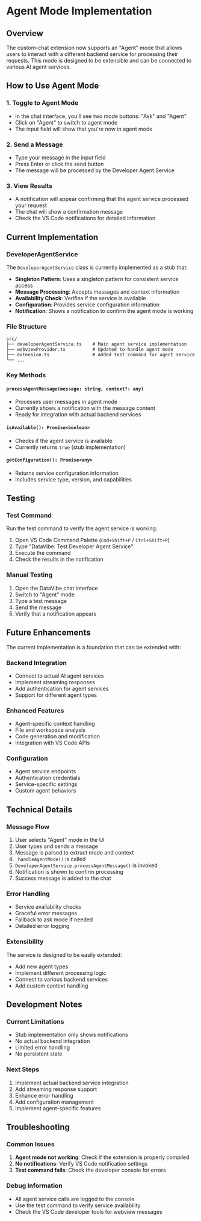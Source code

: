 # Agent Mode Implementation

## Overview

The custom-chat extension now supports an "Agent" mode that allows users to interact with a different backend service for processing their requests. This mode is designed to be extensible and can be connected to various AI agent services.

## How to Use Agent Mode

### 1. Toggle to Agent Mode
- In the chat interface, you'll see two mode buttons: "Ask" and "Agent"
- Click on "Agent" to switch to agent mode
- The input field will show that you're now in agent mode

### 2. Send a Message
- Type your message in the input field
- Press Enter or click the send button
- The message will be processed by the Developer Agent Service

### 3. View Results
- A notification will appear confirming that the agent service processed your request
- The chat will show a confirmation message
- Check the VS Code notifications for detailed information

## Current Implementation

### DeveloperAgentService
The `DeveloperAgentService` class is currently implemented as a stub that:

- **Singleton Pattern**: Uses a singleton pattern for consistent service access
- **Message Processing**: Accepts messages and context information
- **Availability Check**: Verifies if the service is available
- **Configuration**: Provides service configuration information
- **Notification**: Shows a notification to confirm the agent mode is working

### File Structure
```
src/
├── developerAgentService.ts    # Main agent service implementation
├── webviewProvider.ts          # Updated to handle agent mode
├── extension.ts                # Added test command for agent service
└── ...
```

### Key Methods

#### `processAgentMessage(message: string, context?: any)`
- Processes user messages in agent mode
- Currently shows a notification with the message content
- Ready for integration with actual backend services

#### `isAvailable(): Promise<boolean>`
- Checks if the agent service is available
- Currently returns `true` (stub implementation)

#### `getConfiguration(): Promise<any>`
- Returns service configuration information
- Includes service type, version, and capabilities

## Testing

### Test Command
Run the test command to verify the agent service is working:

1. Open VS Code Command Palette (`Cmd+Shift+P` / `Ctrl+Shift+P`)
2. Type "DataVibe: Test Developer Agent Service"
3. Execute the command
4. Check the results in the notification

### Manual Testing
1. Open the DataVibe chat interface
2. Switch to "Agent" mode
3. Type a test message
4. Send the message
5. Verify that a notification appears

## Future Enhancements

The current implementation is a foundation that can be extended with:

### Backend Integration
- Connect to actual AI agent services
- Implement streaming responses
- Add authentication for agent services
- Support for different agent types

### Enhanced Features
- Agent-specific context handling
- File and workspace analysis
- Code generation and modification
- Integration with VS Code APIs

### Configuration
- Agent service endpoints
- Authentication credentials
- Service-specific settings
- Custom agent behaviors

## Technical Details

### Message Flow
1. User selects "Agent" mode in the UI
2. User types and sends a message
3. Message is parsed to extract mode and context
4. `_handleAgentMode()` is called
5. `DeveloperAgentService.processAgentMessage()` is invoked
6. Notification is shown to confirm processing
7. Success message is added to the chat

### Error Handling
- Service availability checks
- Graceful error messages
- Fallback to ask mode if needed
- Detailed error logging

### Extensibility
The service is designed to be easily extended:
- Add new agent types
- Implement different processing logic
- Connect to various backend services
- Add custom context handling

## Development Notes

### Current Limitations
- Stub implementation only shows notifications
- No actual backend integration
- Limited error handling
- No persistent state

### Next Steps
1. Implement actual backend service integration
2. Add streaming response support
3. Enhance error handling
4. Add configuration management
5. Implement agent-specific features

## Troubleshooting

### Common Issues
1. **Agent mode not working**: Check if the extension is properly compiled
2. **No notifications**: Verify VS Code notification settings
3. **Test command fails**: Check the developer console for errors

### Debug Information
- All agent service calls are logged to the console
- Use the test command to verify service availability
- Check the VS Code developer tools for webview messages 